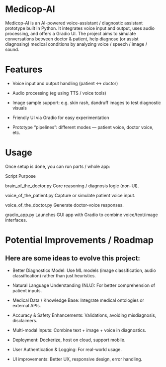 #  Medicop-AI

Medicop-AI is an AI-powered voice-assistant / diagnostic assistant prototype built in Python. It integrates voice input and output, uses audio processing, and offers a Gradio UI. The project aims to simulate conversations between doctor & patient, help diagnose (or assist diagnosing) medical conditions by analyzing voice / speech / image / sound.

# Features

- Voice input and output handling (patient ↔ doctor)

- Audio processing (eg using TTS / voice tools)

- Image sample support: e.g. skin rash, dandruff images to test diagnostic visuals

- Friendly UI via Gradio for easy experimentation

- Prototype “pipelines”: different modes — patient voice, doctor voice, etc.

# Usage

Once setup is done, you can run parts / whole app:

Script	Purpose

brain_of_the_doctor.py	Core reasoning / diagnosis logic (non-UI).

voice_of_the_patient.py	Capture or simulate patient voice input.

voice_of_the_doctor.py	Generate doctor-voice responses.

gradio_app.py	Launches GUI app with Gradio to combine voice/text/image interfaces.

  
  # Potential Improvements / Roadmap

Here are some ideas to evolve this project:
-----------------------------------------


- Better Diagnostics Model: Use ML models (image classification, audio classification) rather than just heuristics.

- Natural Language Understanding (NLU): For better comprehension of patient inputs.

- Medical Data / Knowledge Base: Integrate medical ontologies or external APIs.

- Accuracy & Safety Enhancements: Validations, avoiding misdiagnosis, disclaimers.

- Multi-modal Inputs: Combine text + image + voice in diagnostics.

- Deployment: Dockerize, host on cloud, support mobile.

- User Authentication & Logging: For real-world usage.

- UI improvements: Better UX, responsive design, error handling.
